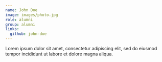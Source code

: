 ```yaml
---
name: John Doe
image: images/photo.jpg
role: alumni
group: alumni
links:
  github: john-doe
---
```


Lorem ipsum dolor sit amet, consectetur adipiscing elit, sed do eiusmod tempor incididunt ut labore et dolore magna aliqua.
